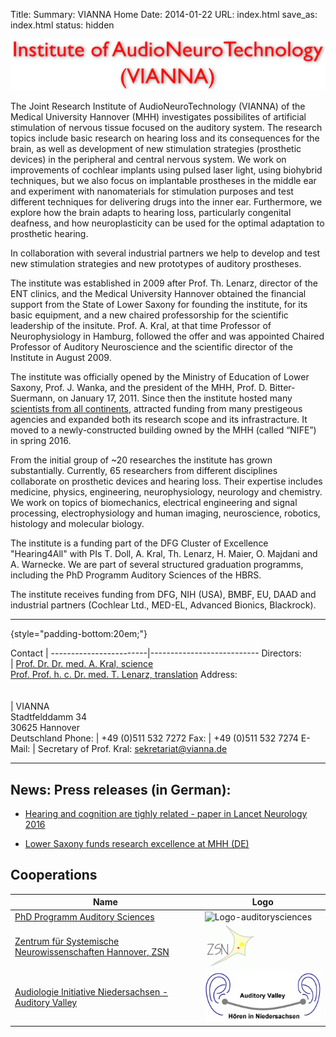 Title: 
Summary: VIANNA Home
Date: 2014-01-22
URL: index.html
save_as: index.html
status: hidden
<!-- The previous two lines make this the Homepage -->

![Figure 1](VIANNA_Titel_Wenseite.png)


The Joint Research Institute of AudioNeuroTechnology (VIANNA) of the Medical University Hannover (MHH) investigates possibilites of artificial stimulation of nervous tissue focused on the auditory system. The research topics include basic research on hearing loss and its consequences for the brain, as well as development of new stimulation strategies (prosthetic devices) in the peripheral and central nervous system. We work on improvements of cochlear implants using pulsed laser light, using biohybrid techniques, but we also focus on implantable prostheses in the middle ear and experiment with nanomaterials for stimulation purposes and test different techniques for delivering drugs into the inner ear. Furthermore, we explore how the brain adapts to hearing loss, particularly congenital deafness, and how neuroplasticity can be used for the optimal adaptation to prosthetic hearing. 

In collaboration with several industrial partners we help to develop and test new stimulation strategies and new prototypes of auditory prostheses. 

The institute was established in 2009 after Prof. Th. Lenarz, director of the ENT clinics, and the Medical University Hannover obtained the financial support from the State of Lower Saxony for founding the institute, for its basic equipment, and a new chaired professorship for the scientific leadership of the insitute. Prof. A. Kral, at that time Professor of Neurophysiology in Hamburg, followed the offer and was appointed Chaired Professor of Auditory Neuroscience and the scientific director of the Institute in August 2009. 

The institute was officially opened by the Ministry of Education of Lower Saxony, Prof. J. Wanka, and the president of the MHH, Prof. D. Bitter-Suermann, on January 17, 2011. Since then the institute hosted many [scientists from all continents](http://www.neuroprostheses.com/AuditorySciences/Visitors.html), attracted funding from many prestigeous agencies and expanded both its research scope and its infrastracture. It moved to a newly-constructed building owned by the MHH (called “NIFE”) in spring 2016. 

From the initial group of ~20 researches the institute has grown substantially. Currently, 65 researchers from different disciplines collaborate on prosthetic devices and hearing loss. Their expertise includes medicine, physics, engineering, neurophysiology, neurology and chemistry. We work on topics of biomechanics, electrical engineering and signal processing, electrophysiology and human imaging, neuroscience, robotics, histology and molecular biology. 

The institute is a funding part of the DFG Cluster of Excellence "Hearing4All" with PIs T. Doll, A. Kral, Th. Lenarz, H. Maier, O. Majdani and A. Warnecke. We are part of several structured graduation programms, including the PhD Programm Auditory Sciences of the HBRS.

The institute receives funding from DFG, NIH (USA), BMBF, EU, DAAD and industrial partners (Cochlear Ltd., MED-EL, Advanced Bionics, Blackrock). 

* * * * * * * * * * * * *
{style="padding-bottom:20em;"} <!-- the style says we want extra space below this line -->


Contact                 |
------------------------|---------------------------
Directors:<br>          | [Prof. Dr. Dr. med. A. Kral, science](http://www.neuroprostheses.com/) <br> [Prof. Prof. h. c. Dr. med. T. Lenarz, translation](http://www.mhh-hno.de)
Address: <br><br><br>   | VIANNA <br> Stadtfelddamm 34 <br> 30625 Hannover <br> Deutschland
Phone:                  | +49 (0)511 532 7272
Fax:                    | +49 (0)511 532 7274
E-Mail:                 | Secretary of Prof. Kral: <sekretariat@vianna.de>


* * * * * * * * * * * * *

## News: Press releases (in German):


- [Hearing and cognition are tighly related - paper in Lancet Neurology 2016](https://www.mh-hannover.de/46.html?&tx_ttnews%5Btt_news%5D=4495&cHash=9372250e91868167c310b0d3a8c1a088)

- [Lower Saxony funds research excellence at MHH (DE)](https://www.mh-hannover.de/46.html?&tx_ttnews%5Btt_news%5D=4513&cHash=e49273834517320895694558489ed500)


## Cooperations

Name                                                                     | Logo
-------------------------------------------------------------------------|--------------------------------------------------------------------------------------------------------
[PhD Programm Auditory Sciences][auditorysciences]                       | ![Logo-auditorysciences](http://www.neuroprostheses.com/AuditorySciences/Main_files/2-logo%20phd%20programm%20auditory%20sciences.png)
[Zentrum für Systemische Neurowissenschaften Hannover, ZSN][ZSN]         | [![ZSN](zsn.gif)][ZSN]
[Audiologie Initiative Niedersachsen - Auditory Valley][Auditory Valley] | [![Audiologie Initiative Niedersachsen - Auditory Valley (Logo)](auditory_valley.jpg)][Auditory Valley]



<!-- Hier folgen nun die Definitionen der Links, die oben in der Tabelle benutzt werden. -->

[auditorysciences]: http://www.neuroprostheses.com/AuditorySciences/Main.html

[ZSN]: http://www.tiho-hannover.de/studium-lehre/promotion-und-phd-programme/phd-systems-neuroscience/

[Auditory Valley]: http://www.hoertech.de/ain/web/audiologie-initiative/index.shtml

